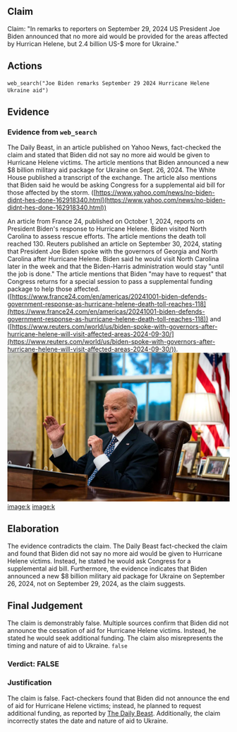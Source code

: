 ## Claim
Claim: "In remarks to reporters on September 29, 2024 US President Joe Biden announced that no more aid would be provided for the areas affected by Hurrican Helene, but 2.4 billion US-$ more for Ukraine."

## Actions
```
web_search("Joe Biden remarks September 29 2024 Hurricane Helene Ukraine aid")
```

## Evidence
### Evidence from `web_search`
The Daily Beast, in an article published on Yahoo News, fact-checked the claim and stated that Biden did not say no more aid would be given to Hurricane Helene victims. The article mentions that Biden announced a new $8 billion military aid package for Ukraine on Sept. 26, 2024. The White House published a transcript of the exchange. The article also mentions that Biden said he would be asking Congress for a supplemental aid bill for those affected by the storm. ([https://www.yahoo.com/news/no-biden-didnt-hes-done-162918340.html](https://www.yahoo.com/news/no-biden-didnt-hes-done-162918340.html))

An article from France 24, published on October 1, 2024, reports on President Biden's response to Hurricane Helene. Biden visited North Carolina to assess rescue efforts. The article mentions the death toll reached 130. Reuters published an article on September 30, 2024, stating that President Joe Biden spoke with the governors of Georgia and North Carolina after Hurricane Helene. Biden said he would visit North Carolina later in the week and that the Biden-Harris administration would stay "until the job is done." The article mentions that Biden "may have to request" that Congress returns for a special session to pass a supplemental funding package to help those affected. ([https://www.france24.com/en/americas/20241001-biden-defends-government-response-as-hurricane-helene-death-toll-reaches-118](https://www.france24.com/en/americas/20241001-biden-defends-government-response-as-hurricane-helene-death-toll-reaches-118)) and ([https://www.reuters.com/world/us/biden-spoke-with-governors-after-hurricane-helene-will-visit-affected-areas-2024-09-30/](https://www.reuters.com/world/us/biden-spoke-with-governors-after-hurricane-helene-will-visit-affected-areas-2024-09-30/)). ![image 9599](media/2025-08-30_22-15-1756592156-466788.jpg) <image:k> <image:k>


## Elaboration
The evidence contradicts the claim. The Daily Beast fact-checked the claim and found that Biden did not say no more aid would be given to Hurricane Helene victims. Instead, he stated he would ask Congress for a supplemental aid bill. Furthermore, the evidence indicates that Biden announced a new $8 billion military aid package for Ukraine on September 26, 2024, not on September 29, 2024, as the claim suggests.


## Final Judgement
The claim is demonstrably false. Multiple sources confirm that Biden did not announce the cessation of aid for Hurricane Helene victims. Instead, he stated he would seek additional funding. The claim also misrepresents the timing and nature of aid to Ukraine. `false`

### Verdict: FALSE

### Justification
The claim is false. Fact-checkers found that Biden did not announce the end of aid for Hurricane Helene victims; instead, he planned to request additional funding, as reported by [The Daily Beast](https://www.yahoo.com/news/no-biden-didnt-hes-done-162918340.html). Additionally, the claim incorrectly states the date and nature of aid to Ukraine.
